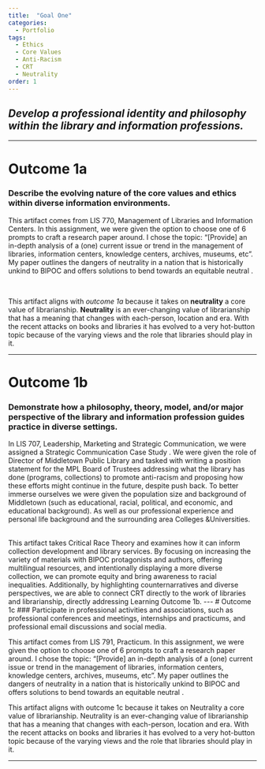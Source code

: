 ```yaml
---
title:  "Goal One"
categories:
  - Portfolio
tags:
  - Ethics
  - Core Values
  - Anti-Racism
  - CRT
  - Neutrality
order: 1
---
```

<link href="{{ 'assets/css/dflip.min.css' | absolute_url }}" rel="stylesheet" type="text/css">
<link href="{{ 'assets/css/themify-icons.min.css' | absolute_url }}" rel="stylesheet" type="text/css">

## *Develop a professional identity and philosophy within the library and information professions.*


---
# Outcome 1a
### Describe the evolving nature of the core values and ethics within diverse information environments.
This artifact comes from LIS 770, Management of Libraries and Information Centers. In this assignment, we were given the option to choose one of 6 prompts to craft a research paper around. I chose the topic: “[Provide] an in-depth analysis of a (one) current issue or trend in the management of libraries, information centers, knowledge centers, archives, museums, etc”. My paper outlines the dangers of neutrality in a nation that is historically unkind to BIPOC and offers solutions to bend towards an equitable neutral .

<div class="container">
    <div class="row">
        <div class="col-xs-12">
            <div id="flipbook" class="_df_book" height="500" webgl="true"
                backgroundcolor="#0f477e"
                source="{{ 'assets/pdf/Artifact-1-LIS770.pdf' | absolute_url }}">
            </div>
        </div>
    </div>
</div>  <br>

This artifact aligns with *outcome 1a* because it takes on **neutrality** a core value of librarianship. **Neutrality**  is an ever-changing value of librarianship that has a meaning that changes with each-person, location and era. With the recent attacks on books and libraries it has evolved to a very hot-button topic because of the varying views and the role that libraries should play in it.

---
# Outcome 1b
### Demonstrate how a philosophy, theory, model, and/or major perspective of the library and information profession guides practice in diverse settings.

In LIS 707, Leadership, Marketing and Strategic Communication, we were assigned a Strategic Communication Case Study . We were given the role of Director of Middletown Public Library and tasked with writing a position statement for the MPL Board of Trustees addressing what the library has done (programs, collections) to promote anti-racism and proposing how these efforts might continue in the future, despite push back. To better immerse ourselves we were given the population size and background of Middletown (such as educational, racial, political,  and economic, and educational background). As well as our professional experience and personal life background and the surrounding area Colleges &Universities. 
<div class="container">
    <div class="row">
        <div class="col-xs-12">
            <div id="flipbook" class="_df_book" height="500" webgl="true"
                backgroundcolor="#0f477e"
                source="{{ 'assets/pdf/Artifact2-LIS707-CaseStudy1.pdf' | absolute_url }}">
            </div>
        </div>
    </div>
</div>  <br>
This artifact takes Critical Race Theory and examines how it can inform collection development and library services. By focusing on increasing the variety of materials with BIPOC protagonists and authors, offering multilingual resources, and intentionally displaying a more diverse collection, we can promote equity and bring awareness to racial inequalities. Additionally, by highlighting counternarratives and diverse perspectives, we are able to connect CRT directly to the work of libraries and librarianship, directly addressing Learning Outcome 1b.
---
# Outcome 1c
### Participate in professional activities and associations, such as professional conferences and meetings, internships and practicums, and professional email discussions and social media.
 
This artifact comes from LIS 791, Practicum. In this assignment, we were given the option to choose one of 6 prompts to craft a research paper around. I chose the topic: “[Provide] an in-depth analysis of a (one) current issue or trend in the management of libraries, information centers, knowledge centers, archives, museums, etc”. My paper outlines the dangers of neutrality in a nation that is historically unkind to BIPOC and offers solutions to bend towards an equitable neutral .

This artifact aligns with outcome 1c because it takes on Neutrality a core value of librarianship. Neutrality  is an ever-changing value of librarianship that has a meaning that changes with each-person, location and era. With the recent attacks on books and libraries it has evolved to a very hot-button topic because of the varying views and the role that libraries should play in it.

---

<!-- IMPORT FLIPBOOK JAVASCRIPT (jQuery & Main Flipbook JS) -->
<!-- These lines must be added to the bottom of the .md file -->
<script src="{{ 'assets/js/libs/jquery.min.js' | absolute_url }}" type="text/javascript"></script>
<script src="{{ 'assets/js/dflip.min.js' | absolute_url }}" type="text/javascript"></script>
